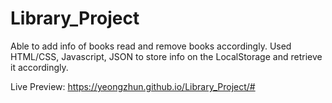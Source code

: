 # Library_Project

Able to add info of books read and remove books accordingly.
Used HTML/CSS, Javascript, JSON to store info on the LocalStorage and retrieve it accordingly.

Live Preview: https://yeongzhun.github.io/Library_Project/# 
